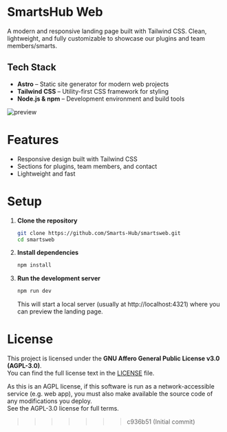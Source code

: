 # SmartsHub Web

A modern and responsive landing page built with Tailwind CSS. Clean, lightweight, and fully customizable to showcase our plugins and team members/smarts.

## Tech Stack

- **Astro** – Static site generator for modern web projects  
- **Tailwind CSS** – Utility-first CSS framework for styling  
- **Node.js & npm** – Development environment and build tools  

![preview](https://cdn.discordapp.com/attachments/1414110132845154397/1424433193775267911/image.png?ex=68e3ee4a&is=68e29cca&hm=0bb6d8f2708f7b5a9db0b1c2b15014accbc6d7053e1b68e1d1c4b29d5ef46ad9&)

# Features

- Responsive design built with Tailwind CSS
- Sections for plugins, team members, and contact
- Lightweight and fast

# Setup

1. **Clone the repository**
   ```bash
   git clone https://github.com/Smarts-Hub/smartsweb.git
   cd smartsweb
   ```

2. **Install dependencies**
   ```bash
   npm install
   ```

3. **Run the development server**
   ```bash
   npm run dev
   ```
   This will start a local server (usually at http://localhost:4321) where you can preview the landing page.

# License

This project is licensed under the **GNU Affero General Public License v3.0 (AGPL-3.0)**.  
You can find the full license text in the [LICENSE](LICENSE) file.

As this is an AGPL license, if this software is run as a network-accessible service (e.g. web app), you must also make available the source code of any modifications you deploy.  
See the AGPL-3.0 license for full terms.  
>>>>>>> c936b51 (Initial commit)
